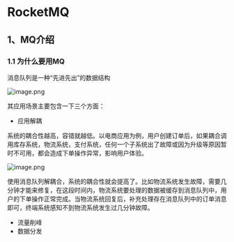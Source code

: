# RocketMQ

## 1、MQ介绍

### 1.1 为什么要用MQ

消息队列是一种“先进先出”的数据结构

![image.png](https://cdn.nlark.com/yuque/0/2021/png/12759906/1622383247093-9c1dc02c-4f0b-4e20-95fa-bba3d80f4404.png)

其应用场景主要包含一下三个方面：



- 应用解耦

系统的耦合性越高，容错就越低。以电商应用为例，用户创建订单后，如果耦合调用库存系统，物流系统，支付系统，任何一个子系统出了故障或因为升级等原因暂时不可用，都会造成下单操作异常，影响用户体验。

![image.png](https://cdn.nlark.com/yuque/0/2021/png/12759906/1622383522175-62dea9ea-112f-454b-9e38-bde125a1c77b.png)

使用消息队列解耦合，系统的耦合性就会提高了。比如物流系统发生故障，需要几分钟才能来修复，在这段时间内，物流系统要处理的数据被缓存到消息队列中，用户的下单操作正常完成。当物流系统回复后，补充处理存在消息队列中的订单消息即可，终端系统感知不到物流系统发生过几分钟故障。



- 流量削峰
- 数据分发

